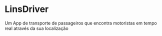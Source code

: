 # LinsDriver
Um App de transporte de passageiros que encontra motoristas em tempo real através da sua localização
